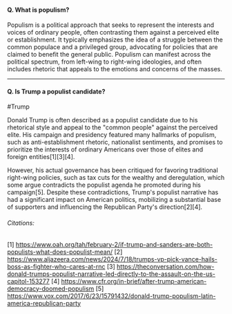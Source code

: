 #### Q. What is populism?

Populism is a political approach that seeks to represent the interests and voices of ordinary people, often contrasting them against a perceived elite or establishment. It typically emphasizes the idea of a struggle between the common populace and a privileged group, advocating for policies that are claimed to benefit the general public. Populism can manifest across the political spectrum, from left-wing to right-wing ideologies, and often includes rhetoric that appeals to the emotions and concerns of the masses.

---
#### Q. Is Trump a populist candidate?

#Trump 

Donald Trump is often described as a populist candidate due to his rhetorical style and appeal to the "common people" against the perceived elite. His campaign and presidency featured many hallmarks of populism, such as anti-establishment rhetoric, nationalist sentiments, and promises to prioritize the interests of ordinary Americans over those of elites and foreign entities[1][3][4]. 

However, his actual governance has been critiqued for favoring traditional right-wing policies, such as tax cuts for the wealthy and deregulation, which some argue contradicts the populist agenda he promoted during his campaign[5]. Despite these contradictions, Trump's populist narrative has had a significant impact on American politics, mobilizing a substantial base of supporters and influencing the Republican Party's direction[2][4].

###### Citations:
[1] https://www.oah.org/tah/february-2/if-trump-and-sanders-are-both-populists-what-does-populist-mean/
[2] https://www.aljazeera.com/news/2024/7/18/trumps-vp-pick-vance-hails-boss-as-fighter-who-cares-at-rnc
[3] https://theconversation.com/how-donald-trumps-populist-narrative-led-directly-to-the-assault-on-the-us-capitol-153277
[4] https://www.cfr.org/in-brief/after-trump-american-democracy-doomed-populism
[5] https://www.vox.com/2017/6/23/15791432/donald-trump-populism-latin-america-republican-party